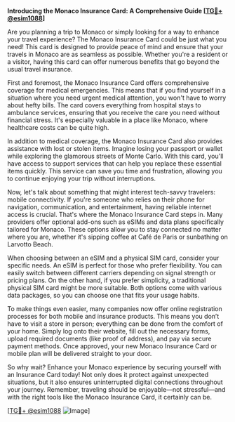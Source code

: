 **Introducing the Monaco Insurance Card: A Comprehensive Guide [[TG💪+ @esim1088](https://t.me/s/esim1088)]**

Are you planning a trip to Monaco or simply looking for a way to enhance your travel experience? The Monaco Insurance Card could be just what you need! This card is designed to provide peace of mind and ensure that your travels in Monaco are as seamless as possible. Whether you're a resident or a visitor, having this card can offer numerous benefits that go beyond the usual travel insurance.

First and foremost, the Monaco Insurance Card offers comprehensive coverage for medical emergencies. This means that if you find yourself in a situation where you need urgent medical attention, you won't have to worry about hefty bills. The card covers everything from hospital stays to ambulance services, ensuring that you receive the care you need without financial stress. It's especially valuable in a place like Monaco, where healthcare costs can be quite high.

In addition to medical coverage, the Monaco Insurance Card also provides assistance with lost or stolen items. Imagine losing your passport or wallet while exploring the glamorous streets of Monte Carlo. With this card, you'll have access to support services that can help you replace these essential items quickly. This service can save you time and frustration, allowing you to continue enjoying your trip without interruptions.

Now, let's talk about something that might interest tech-savvy travelers: mobile connectivity. If you're someone who relies on their phone for navigation, communication, and entertainment, having reliable internet access is crucial. That's where the Monaco Insurance Card steps in. Many providers offer optional add-ons such as eSIMs and data plans specifically tailored for Monaco. These options allow you to stay connected no matter where you are, whether it's sipping coffee at Café de Paris or sunbathing on Larvotto Beach.

When choosing between an eSIM and a physical SIM card, consider your specific needs. An eSIM is perfect for those who prefer flexibility. You can easily switch between different carriers depending on signal strength or pricing plans. On the other hand, if you prefer simplicity, a traditional physical SIM card might be more suitable. Both options come with various data packages, so you can choose one that fits your usage habits.

To make things even easier, many companies now offer online registration processes for both mobile and insurance products. This means you don’t have to visit a store in person; everything can be done from the comfort of your home. Simply log onto their website, fill out the necessary forms, upload required documents (like proof of address), and pay via secure payment methods. Once approved, your new Monaco Insurance Card or mobile plan will be delivered straight to your door.

So why wait? Enhance your Monaco experience by securing yourself with an Insurance Card today! Not only does it protect against unexpected situations, but it also ensures uninterrupted digital connections throughout your journey. Remember, traveling should be enjoyable—not stressful—and with the right tools like the Monaco Insurance Card, it certainly can be.

[[TG💪+ @esim1088](https://t.me/s/esim1088) ![Image](https://i.postimg.cc/Y0z9fWf4/image.png)]